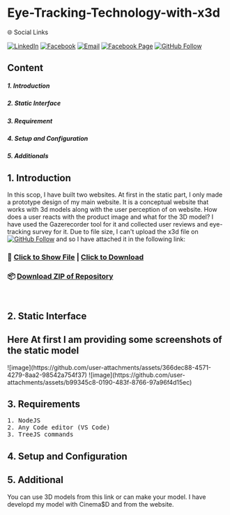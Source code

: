 <h1>Eye-Tracking-Technology-with-x3d</h1>
</hr>
🌐 Social Links

[![LinkedIn](https://img.shields.io/badge/LinkedIn-%230077B5.svg?logo=linkedin&logoColor=white)](https://www.linkedin.com/in/md-abdullah-al-shakil-98882718a/)
[![Facebook](https://img.shields.io/badge/Facebook-%231877F2.svg?logo=facebook&logoColor=white)](https://www.facebook.com/shakilmdabdullahal)
[![Email](https://img.shields.io/badge/Email-D14836?logo=gmail&logoColor=white)](https://mail.google.com/mail/?view=cm&fs=1&to=contact.shakil3300@gmail.com)
[![Facebook Page](https://img.shields.io/badge/Facebook%20Page-%231877F2.svg?logo=facebook&logoColor=white)](https://www.facebook.com/maashakil/)
[![GitHub Follow](https://img.shields.io/badge/GitHub-Follow%20Me-black?logo=github&logoColor=white)](https://github.com/Shakil-md-abdullah-al)

<h2>Content</h2>
</hr>
<h5>1. Introduction</h5>
<h5>2. Static Interface</h5>
<h5>3. Requirement</h5>
<h5>4. Setup and Configuration</h5>
<h5>5. Additionals</h5>

<h2>1. Introduction</h2>
</hr>

In this scop, I have built two websites. At first in the static part, I only made a prototype design of my main website. It is a conceptual website that works with 3d models along with the user perception of on website. How does a user reacts with the product image and what for the 3D model? I have used the Gazerecorder tool for it and collected user reviews and eye-tracking survey for it. Due to file size, I can't upload the x3d file on [![GitHub Follow](https://img.shields.io/badge/GitHub-Follow%20Me-black?logo=github&logoColor=white)](https://github.com/Shakil-md-abdullah-al) 
and so I have attached it in the following link: </br>
### 📁 [Click to Show File](https://disk.yandex.com/d/YE8lKqxj0XcyjQ) | [Click to Download](https://disk.yandex.com/d/YE8lKqxj0XcyjQ?download=1)

### 📦 [Download ZIP of Repository](https://github.com/Shakil-md-abdullah-al/Eye-Tracking-Technology-with-x3d/archive/refs/heads/main.zip)
</br> 
<h2>2. Static Interface</h2>
<h2>Here At first I am providing some screenshots of the static model</h2>
![image](https://github.com/user-attachments/assets/366dec88-4571-4279-8aa2-98542a754f37)
![image](https://github.com/user-attachments/assets/b99345c8-0190-483f-8766-97a96f4d15ec)





<h2>3. Requirements</h2>
</hr>
<pre>
1. NodeJS
2. Any Code editor (VS Code)
3. TreeJS commands
</pre>

<h2>4. Setup and Configuration</h2>


<h2>5. Additional</h2>
</hr>
You can use  3D models from <a herf="https://sketchfab.com/3d-models/spider-man-2-style-headphones-ca22cba6330e49e7b3a00e543d542131#download">this link </a> or can make your model. I have developd my model with Cinema$D and from the website.




